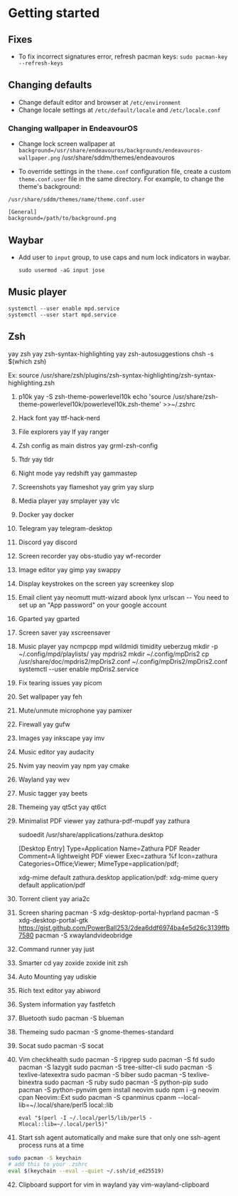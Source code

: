 # Getting started

## Fixes

- To fix incorrect signatures error, refresh pacman keys:
  `sudo pacman-key --refresh-keys`

## Changing defaults

- Change default editor and browser at `/etc/environment`
- Change locale settings at `/etc/default/locale` and `/etc/locale.conf`

### Changing wallpaper in EndeavourOS

- Change lock screen wallpaper at
  `background=/usr/share/endeavouros/backgrounds/endeavouros-wallpaper.png`
  /usr/share/sddm/themes/endeavouros

- To override settings in the `theme.conf` configuration file, create a custom
  `theme.conf.user` file in the same directory. For example, to change the theme's
  background:

`/usr/share/sddm/themes/name/theme.conf.user`

    [General]
    background=/path/to/background.png

## Waybar

- Add user to `input` group, to use caps and num lock indicators in waybar.

      sudo usermod -aG input jose

## Music player

    systemctl --user enable mpd.service
    systemctl --user start mpd.service

## Zsh

yay zsh
yay zsh-syntax-highlighting
yay zsh-autosuggestions
chsh -s $(which zsh)

Ex: source /usr/share/zsh/plugins/zsh-syntax-highlighting/zsh-syntax-highlighting.zsh

1. p10k
   yay -S zsh-theme-powerlevel10k
   echo 'source /usr/share/zsh-theme-powerlevel10k/powerlevel10k.zsh-theme' >>~/.zshrc

2. Hack font
   yay ttf-hack-nerd

3. File explorers
   yay lf
   yay ranger

4. Zsh config as main distros
   yay grml-zsh-config

5. Ttdr
   yay tldr

6. Night mode
   yay redshift
   yay gammastep

7. Screenshots
   yay flameshot
   yay grim
   yay slurp

8. Media player
   yay smplayer
   yay vlc

9. Docker
   yay docker

10. Telegram
    yay telegram-desktop

11. Discord
    yay discord

12. Screen recorder
    yay obs-studio
    yay wf-recorder

13. Image editor
    yay gimp
    yay swappy

14. Display keystrokes on the screen
    yay screenkey slop

15. Email client
    yay neomutt mutt-wizard abook lynx urlscan
    -- You need to set up an "App password" on your google account

16. Gparted
    yay gparted

17. Screen saver
    yay xscreensaver

18. Music player
    yay ncmpcpp mpd wildmidi timidity ueberzug
    mkdir -p ~/.config/mpd/playlists/
    yay mpdris2
    mkdir ~/.config/mpDris2
    cp /usr/share/doc/mpdris2/mpDris2.conf ~/.config/mpDris2/mpDris2.conf
    systemctl --user enable mpDris2.service

19. Fix tearing issues
    yay picom

20. Set wallpaper
    yay feh

21. Mute/unmute microphone
    yay pamixer

22. Firewall
    yay gufw

23. Images
    yay inkscape
    yay imv

24. Music editor
    yay audacity

25. Nvim
    yay neovim
    yay npm
    yay cmake

26. Wayland
    yay wev

27. Music tagger
    yay beets

28. Themeing
    yay qt5ct
    yay qt6ct
29. Minimalist PDF viewer
    yay zathura-pdf-mupdf
    yay zathura

    sudoedit /usr/share/applications/zathura.desktop

    [Desktop Entry]
    Type=Application
    Name=Zathura PDF Reader
    Comment=A lightweight PDF viewer
    Exec=zathura %f
    Icon=zathura
    Categories=Office;Viewer;
    MimeType=application/pdf;

    xdg-mime default zathura.desktop application/pdf:
    xdg-mime query default application/pdf

30. Torrent client
    yay aria2c

31. Screen sharing
    pacman -S xdg-desktop-portal-hyprland
    pacman -S xdg-desktop-portal-gtk
    https://gist.github.com/PowerBall253/2dea6ddf6974ba4e5d26c3139ffb7580
    pacman -S xwaylandvideobridge

32. Command runner
    yay just

33. Smarter cd
    yay zoxide
    zoxide init zsh

34. Auto Mounting
    yay udiskie

35. Rich text editor
    yay abiword

36. System information
    yay fastfetch

37. Bluetooth
    sudo pacman -S blueman

38. Themeing
    sudo pacman -S gnome-themes-standard

39. Socat
    sudo pacman -S socat

40. Vim checkhealth
    sudo pacman -S ripgrep
    sudo pacman -S fd
    sudo pacman -S lazygit
    sudo pacman -S tree-sitter-cli
    sudo pacman -S texlive-latexextra
    sudo pacman -S biber
    sudo pacman -S texlive-binextra
    sudo pacman -S ruby
    sudo pacman -S python-pip
    sudo pacman -S python-pynvim
    gem install neovim
    sudo npm i -g neovim
    cpan Neovim::Ext
    sudo pacman -S cpanminus
    cpanm --local-lib=~/.local/share/perl5 local::lib
    <!-- Add the following line to .zshrc -->

    ```
    eval "$(perl -I ~/.local/perl5/lib/perl5 -Mlocal::lib=~/.local/perl5)"
    ```

41. Start ssh agent automatically and make sure that only one ssh-agent process
    runs at a time

```sh
sudo pacman -S keychain
# add this to your .zshrc
eval $(keychain --eval --quiet ~/.ssh/id_ed25519)
```

42. Clipboard support for vim in wayland
    yay vim-wayland-clipboard

